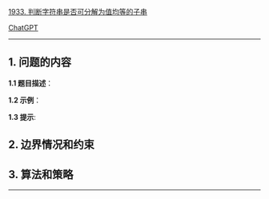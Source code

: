 [1933. 判断字符串是否可分解为值均等的子串](https://leetcode.cn/problems/check-if-string-is-decomposable-into-value-equal-substrings)

[ChatGPT](chat.openai.com)

---

## 1. 问题的内容
**1.1 题目描述**：

**1.2 示例**：

**1.3 提示**:

## 2. 边界情况和约束


## 3. 算法和策略

---

